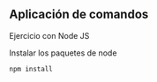 ## Aplicación de comandos



Ejercicio con Node JS

Instalar los paquetes de node

```
npm install
```